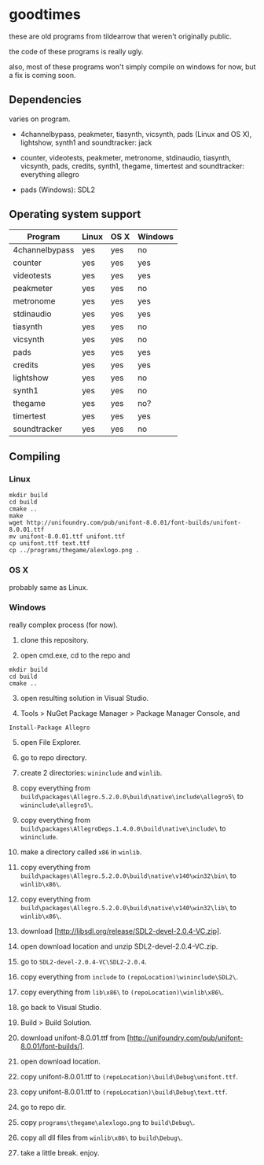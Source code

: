 # goodtimes
these are old programs from tildearrow that weren't originally public.

the code of these programs is really ugly.

also, most of these programs won't simply compile on windows for now, but a fix is coming soon.

## Dependencies

varies on program.

- 4channelbypass, peakmeter, tiasynth, vicsynth, pads (Linux and OS X), lightshow, synth1 and soundtracker: jack

- counter, videotests, peakmeter, metronome, stdinaudio, tiasynth, vicsynth, pads, credits, synth1, thegame, timertest and soundtracker: everything allegro

- pads (Windows): SDL2

## Operating system support

 Program        | Linux | OS X | Windows
----------------|-------|------|---------
 4channelbypass |  yes  | yes  |   no
 counter        |  yes  | yes  |   yes
 videotests     |  yes  | yes  |   yes
 peakmeter      |  yes  | yes  |   no
 metronome      |  yes  | yes  |   yes
 stdinaudio     |  yes  | yes  |   yes
 tiasynth       |  yes  | yes  |   no
 vicsynth       |  yes  | yes  |   no
 pads           |  yes  | yes  |   yes
 credits        |  yes  | yes  |   yes
 lightshow      |  yes  | yes  |   no
 synth1         |  yes  | yes  |   no
 thegame        |  yes  | yes  |   no?
 timertest      |  yes  | yes  |   yes
 soundtracker   |  yes  | yes  |   no

## Compiling

### Linux

```
mkdir build
cd build
cmake ..
make
wget http://unifoundry.com/pub/unifont-8.0.01/font-builds/unifont-8.0.01.ttf
mv unifont-8.0.01.ttf unifont.ttf
cp unifont.ttf text.ttf
cp ../programs/thegame/alexlogo.png .
```

### OS X

probably same as Linux.

### Windows

really complex process (for now).

1. clone this repository.

2. open cmd.exe, cd to the repo and

```
mkdir build
cd build
cmake ..
```

3. open resulting solution in Visual Studio.

4. Tools > NuGet Package Manager > Package Manager Console, and

```
Install-Package Allegro
```

5. open File Explorer.

6. go to repo directory.

7. create 2 directories: `wininclude` and `winlib`.

8. copy everything from `build\packages\Allegro.5.2.0.0\build\native\include\allegro5\` to `wininclude\allegro5\`.

9. copy everything from `build\packages\AllegroDeps.1.4.0.0\build\native\include\` to `wininclude`.

10. make a directory called `x86` in `winlib`.

11. copy everything from `build\packages\Allegro.5.2.0.0\build\native\v140\win32\bin\` to `winlib\x86\`.

11. copy everything from `build\packages\Allegro.5.2.0.0\build\native\v140\win32\lib\` to `winlib\x86\`.

12. download [http://libsdl.org/release/SDL2-devel-2.0.4-VC.zip].

13. open download location and unzip SDL2-devel-2.0.4-VC.zip.

14. go to `SDL2-devel-2.0.4-VC\SDL2-2.0.4`.

15. copy everything from `include` to `(repoLocation)\wininclude\SDL2\`.

16. copy everything from `lib\x86\` to `(repoLocation)\winlib\x86\`.

17. go back to Visual Studio.

18. Build > Build Solution.

19. download unifont-8.0.01.ttf from [http://unifoundry.com/pub/unifont-8.0.01/font-builds/].

20. open download location.

21. copy unifont-8.0.01.ttf to `(repoLocation)\build\Debug\unifont.ttf`.

22. copy unifont-8.0.01.ttf to `(repoLocation)\build\Debug\text.ttf`.

23. go to repo dir.

24. copy `programs\thegame\alexlogo.png` to `build\Debug\`.

25. copy all dll files from `winlib\x86\` to `build\Debug\`.

999. take a little break. enjoy.
